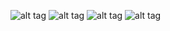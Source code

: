 ![alt tag](https://github.com/rollrat/file-renamer/blob/master/main.png)
![alt tag](https://github.com/rollrat/file-renamer/blob/master/preview.png)
![alt tag](https://github.com/rollrat/file-renamer/blob/master/undo.png)
![alt tag](https://github.com/rollrat/file-renamer/blob/master/copyright.png)